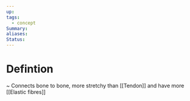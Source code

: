 ```yaml
---
up: 
tags:
  - concept
Summary: 
aliases: 
Status:
---
```

# Defintion
~
Connects bone to bone, more stretchy than [[Tendon]] and have more [[Elastic fibres]]
<!--SR:!2025-03-14,4,270-->